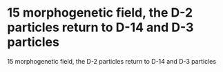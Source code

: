 # 15 morphogenetic field, the D-2 particles return to D-14 and D-3 particles

15 morphogenetic field, the D-2 particles return to D-14 and D-3 particles